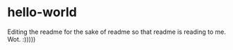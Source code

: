 # hello-world

Editing the readme for the sake of readme so that readme is reading to me. Wot. :)))))
